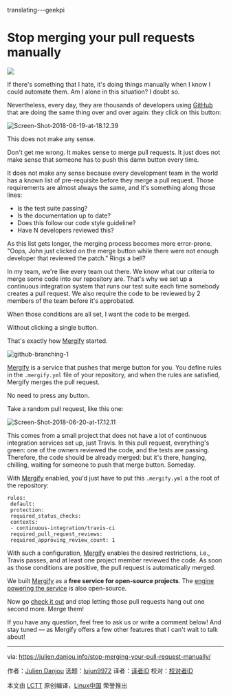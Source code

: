 translating---geekpi

Stop merging your pull requests manually
======

![](https://julien.danjou.info/content/images/2018/06/github-branching.png)

If there's something that I hate, it's doing things manually when I know I could automate them. Am I alone in this situation? I doubt so.

Nevertheless, every day, they are thousands of developers using [GitHub][1] that are doing the same thing over and over again: they click on this button:

![Screen-Shot-2018-06-19-at-18.12.39][2]

This does not make any sense.

Don't get me wrong. It makes sense to merge pull requests. It just does not make sense that someone has to push this damn button every time.

It does not make any sense because every development team in the world has a known list of pre-requisite before they merge a pull request. Those requirements are almost always the same, and it's something along those lines:

  * Is the test suite passing?
  * Is the documentation up to date?
  * Does this follow our code style guideline?
  * Have N developers reviewed this?



As this list gets longer, the merging process becomes more error-prone. "Oops, John just clicked on the merge button while there were not enough developer that reviewed the patch." Rings a bell?

In my team, we're like every team out there. We know what our criteria to merge some code into our repository are. That's why we set up a continuous integration system that runs our test suite each time somebody creates a pull request. We also require the code to be reviewed by 2 members of the team before it's approbated.

When those conditions are all set, I want the code to be merged.

Without clicking a single button.

That's exactly how [Mergify][3] started.

![github-branching-1][4]

[Mergify][3] is a service that pushes that merge button for you. You define rules in the `.mergify.yml` file of your repository, and when the rules are satisfied, Mergify merges the pull request.

No need to press any button.

Take a random pull request, like this one:

![Screen-Shot-2018-06-20-at-17.12.11][5]

This comes from a small project that does not have a lot of continuous integration services set up, just Travis. In this pull request, everything's green: one of the owners reviewed the code, and the tests are passing. Therefore, the code should be already merged: but it's there, hanging, chilling, waiting for someone to push that merge button. Someday.

With [Mergify][3] enabled, you'd just have to put this `.mergify.yml` a the root of the repository:
```
rules:
 default:
 protection:
 required_status_checks:
 contexts:
 - continuous-integration/travis-ci
 required_pull_request_reviews:
 required_approving_review_count: 1

```

With such a configuration, [Mergify][3] enables the desired restrictions, i.e., Travis passes, and at least one project member reviewed the code. As soon as those conditions are positive, the pull request is automatically merged.

We built [Mergify][3] as a **free service for open-source projects**. The [engine powering the service][6] is also open-source.

Now go [check it out][3] and stop letting those pull requests hang out one second more. Merge them!

If you have any question, feel free to ask us or write a comment below! And stay tuned — as Mergify offers a few other features that I can't wait to talk about!

--------------------------------------------------------------------------------

via: https://julien.danjou.info/stop-merging-your-pull-request-manually/

作者：[Julien Danjou][a]
选题：[lujun9972](https://github.com/lujun9972)
译者：[译者ID](https://github.com/译者ID)
校对：[校对者ID](https://github.com/校对者ID)

本文由 [LCTT](https://github.com/LCTT/TranslateProject) 原创编译，[Linux中国](https://linux.cn/) 荣誉推出

[a]:https://julien.danjou.info/author/jd/
[1]:https://github.com
[2]:https://julien.danjou.info/content/images/2018/06/Screen-Shot-2018-06-19-at-18.12.39.png
[3]:https://mergify.io
[4]:https://julien.danjou.info/content/images/2018/06/github-branching-1.png
[5]:https://julien.danjou.info/content/images/2018/06/Screen-Shot-2018-06-20-at-17.12.11.png
[6]:https://github.com/mergifyio/mergify-engine
